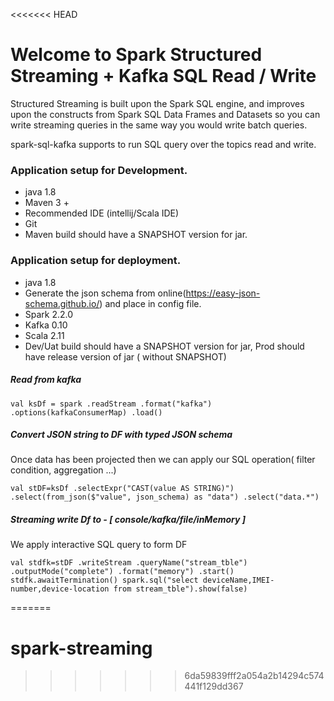 <<<<<<< HEAD

#   Welcome to Spark Structured Streaming + Kafka  SQL Read / Write

Structured Streaming is built upon the Spark SQL engine, and improves upon the constructs from Spark SQL Data Frames and Datasets so you can write streaming queries in the same way you would write batch queries.

spark-sql-kafka supports to run SQL query over the topics read and write.


### Application setup for Development.

-  java 1.8
-   Maven 3 +
-   Recommended IDE (intellij/Scala IDE)
-   Git
-   Maven build should have a SNAPSHOT version for jar.


### Application setup for deployment.

-   java 1.8
-   Generate the json schema from online(https://easy-json-schema.github.io/) and place in config file.
-   Spark 2.2.0
-   Kafka 0.10
-   Scala 2.11
-   Dev/Uat build should have a SNAPSHOT version for jar, Prod should have release version of jar ( without SNAPSHOT)


##### Read from kafka

`val ksDf = spark
         .readStream
         .format("kafka")
         .options(kafkaConsumerMap)
         .load()`
##### Convert JSON string to DF with typed JSON schema

Once data has been projected then we can apply our SQL operation( filter condition, aggregation ...)

`val stDF=ksDf
         .selectExpr("CAST(value AS STRING)")
         .select(from_json($"value", json_schema) as "data")
         .select("data.*")`
         
##### Streaming write Df to - [ console/kafka/file/inMemory ]

We apply interactive SQL query to form DF

`val stdfk=stDF
             .writeStream
             .queryName("stream_tble")
             .outputMode("complete")
             .format("memory")
             .start()
           stdfk.awaitTermination()
           spark.sql("select deviceName,IMEI-number,device-location from stream_tble").show(false)`
      
=======
# spark-streaming
>>>>>>> 6da59839fff2a054a2b14294c574441f129dd367
